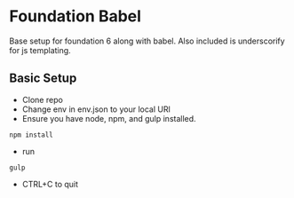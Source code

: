 # Foundation Babel
Base setup for foundation 6 along with babel. Also included is underscorify for js templating.

## Basic Setup

* Clone repo
* Change env in env.json to your local URl
* Ensure you have node, npm, and gulp installed. 
```
npm install
```
* run
```
gulp
```
* CTRL+C to quit
